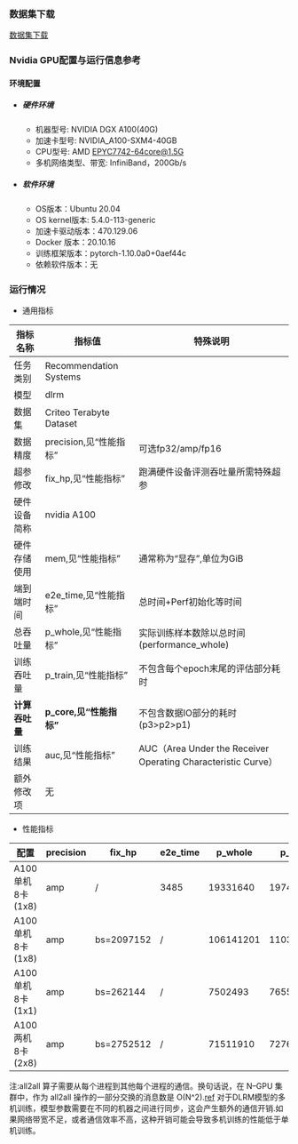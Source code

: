 ### 数据集下载

[数据集下载](../../benchmarks/dlrm/README.md#数据集下载地址)

### Nvidia GPU配置与运行信息参考
#### 环境配置

- ##### 硬件环境
    - 机器型号: NVIDIA DGX A100(40G) 
    - 加速卡型号: NVIDIA_A100-SXM4-40GB
    - CPU型号: AMD EPYC7742-64core@1.5G
    - 多机网络类型、带宽: InfiniBand，200Gb/s

- ##### 软件环境
   - OS版本：Ubuntu 20.04
   - OS kernel版本: 5.4.0-113-generic     
   - 加速卡驱动版本：470.129.06
   - Docker 版本：20.10.16
   - 训练框架版本：pytorch-1.10.0a0+0aef44c
   - 依赖软件版本：无


### 运行情况

* 通用指标

| 指标名称       | 指标值                  | 特殊说明                                                      |
| -------------- | ----------------------- | ------------------------------------------------------------- |
| 任务类别       | Recommendation Systems  |                                                               |
| 模型           | dlrm                    |                                                               |
| 数据集         | Criteo Terabyte Dataset |                                                               |
| 数据精度       | precision,见“性能指标”  | 可选fp32/amp/fp16                                             |
| 超参修改       | fix_hp,见“性能指标”     | 跑满硬件设备评测吞吐量所需特殊超参                            |
| 硬件设备简称   | nvidia A100             |                                                               |
| 硬件存储使用   | mem,见“性能指标”        | 通常称为“显存”,单位为GiB                                      |
| 端到端时间     | e2e_time,见“性能指标”   | 总时间+Perf初始化等时间                                       |
| 总吞吐量       | p_whole,见“性能指标”    | 实际训练样本数除以总时间(performance_whole)                   |
| 训练吞吐量     | p_train,见“性能指标”    | 不包含每个epoch末尾的评估部分耗时                             |
| **计算吞吐量** | **p_core,见“性能指标”** | 不包含数据IO部分的耗时(p3>p2>p1)                              |
| 训练结果       | auc,见“性能指标”        | AUC（Area Under the Receiver Operating Characteristic Curve） |
| 额外修改项     | 无                      |                                                               |

* 性能指标

| 配置             | precision | fix_hp     | e2e_time | p_whole   | p_train   | p_core    | auc          | mem       |
| ---------------- | --------- | ---------- | -------- | --------- | --------- | --------- | ------------ | --------- |
| A100单机8卡(1x8) | amp       | /          | 3485     | 19331640  | 19744146  | 23773543  | 0.8024/0.802 | 9.8/40.0  |
| A100单机8卡(1x8) | amp       | bs=2097152 | /        | 106141201 | 110380548 | 145088266 | /            | 33.4/40.0 |
| A100单机8卡(1x1) | amp       | bs=262144  | /        | 7502493   | 7655769   | 9036591   | /            | 29.3/40.0 |
| A100两机8卡(2x8) | amp       | bs=2752512 | /        | 71511910  | 72766954  | 80541553  | /            | 23.9/40.0 |

注:all2all 算子需要从每个进程到其他每个进程的通信。换句话说，在 N–GPU 集群中，作为 all2all 操作的一部分交换的消息数是 O(N^2).[ref](https://developer.nvidia.com/zh-cn/blog/doubling-all2all-performance-with-nvidia-collective-communication-library-2-12/)
对于DLRM模型的多机训练，模型参数需要在不同的机器之间进行同步，这会产生额外的通信开销.如果网络带宽不足，或者通信效率不高，这种开销可能会导致多机训练的性能低于单机训练。